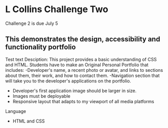 # L Collins Challenge Two

Challenge 2 is due July 5

## This demonstrates the design, accessibility and functionality portfolio

Test text
 Desciption:
 This project provides a basic understanding of CSS and HTML. Students have to make an Original Personal Portfolio that includes:
 -Developer's name, a recent photo or avatar, and links to sections about them, their work, and how to contact them.
-Navigation section that will take you to the developer's applications on the portfolio.
- Developer's first application image should be larger in size.
- Images must be deployable
- Responsive layout that adapts to my viewport of all media platforms

Language
- HTML and CSS





#